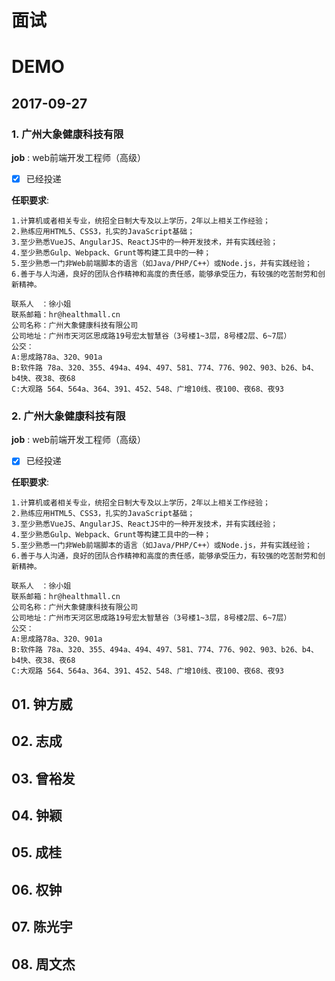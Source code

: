 # 面试


# DEMO

## 2017-09-27

### 1. 广州大象健康科技有限 

**job** : web前端开发工程师（高级） 
* [x] 已经投递

**任职要求**:
```
1.计算机或者相关专业，统招全日制大专及以上学历，2年以上相关工作经验；
2.熟练应用HTML5、CSS3，扎实的JavaScript基础；
3.至少熟悉VueJS、AngularJS、ReactJS中的一种开发技术，并有实践经验；
4.至少熟悉Gulp、Webpack、Grunt等构建工具中的一种；
5.至少熟悉一门非Web前端脚本的语言（如Java/PHP/C++）或Node.js，并有实践经验；
6.善于与人沟通，良好的团队合作精神和高度的责任感，能够承受压力，有较强的吃苦耐劳和创新精神。

联系人　：徐小姐
联系邮箱：hr@healthmall.cn
公司名称：广州大象健康科技有限公司
公司地址：广州市天河区思成路19号宏太智慧谷（3号楼1~3层，8号楼2层、6~7层）
公交：
A:思成路78a、320、901a
B:软件路 78a、320、355、494a、494、497、581、774、776、902、903、b26、b4、b4快、夜38、夜68
C:大观路 564、564a、364、391、452、548、广增10线、夜100、夜68、夜93
```

### 2. 广州大象健康科技有限 

**job** : web前端开发工程师（高级） 
* [x] 已经投递

**任职要求**:
```
1.计算机或者相关专业，统招全日制大专及以上学历，2年以上相关工作经验；
2.熟练应用HTML5、CSS3，扎实的JavaScript基础；
3.至少熟悉VueJS、AngularJS、ReactJS中的一种开发技术，并有实践经验；
4.至少熟悉Gulp、Webpack、Grunt等构建工具中的一种；
5.至少熟悉一门非Web前端脚本的语言（如Java/PHP/C++）或Node.js，并有实践经验；
6.善于与人沟通，良好的团队合作精神和高度的责任感，能够承受压力，有较强的吃苦耐劳和创新精神。

联系人　：徐小姐
联系邮箱：hr@healthmall.cn
公司名称：广州大象健康科技有限公司
公司地址：广州市天河区思成路19号宏太智慧谷（3号楼1~3层，8号楼2层、6~7层）
公交：
A:思成路78a、320、901a
B:软件路 78a、320、355、494a、494、497、581、774、776、902、903、b26、b4、b4快、夜38、夜68
C:大观路 564、564a、364、391、452、548、广增10线、夜100、夜68、夜93
```









## 01. 钟方威







## 02. 志成




## 03. 曾裕发



## 04. 钟颖






## 05. 成桂





## 06. 权钟



## 07. 陈光宇


## 08. 周文杰


